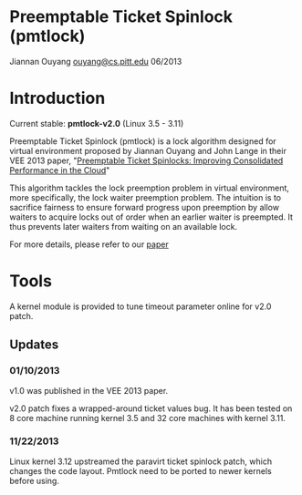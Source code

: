 # Preemptable Ticket Spinlock (pmtlock)
Jiannan Ouyang
ouyang@cs.pitt.edu
06/2013

# Introduction 
Current stable:  **pmtlock-v2.0** (Linux 3.5 - 3.11)

Preemptable Ticket Spinlock (pmtlock) is a lock algorithm designed for virtual
environment proposed by Jiannan Ouyang and John Lange in their VEE 2013 paper, 
"[Preemptable Ticket Spinlocks: Improving Consolidated Performance in the Cloud](http://www.cs.pitt.edu/~ouyang/files/publication/preemptable_lock-ouyang-vee13.pdf)"

This algorithm tackles the lock preemption problem in virtual environment, more
specifically, the lock waiter preemption problem.  The intuition is to
sacrifice fairness to ensure forward progress upon preemption by allow waiters to
acquire locks out of order when an earlier waiter is preempted.  It thus prevents later
waiters from waiting on an available lock.

For more details, please refer to our [paper](http://www.cs.pitt.edu/~ouyang/files/publication/preemptable_lock-ouyang-vee13.pdf) 

# Tools
A kernel module is provided to tune timeout parameter online for v2.0 patch.

## Updates
### 01/10/2013

v1.0 was published in the VEE 2013 paper. 

v2.0 patch fixes a wrapped-around ticket values bug. It has been tested on 8
core machine running kernel 3.5 and 32 core machines with kernel 3.11.

### 11/22/2013
Linux kernel 3.12 upstreamed the paravirt ticket spinlock patch, which changes
the code layout. Pmtlock need to be ported to newer kernels before using.
